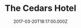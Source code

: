 ---
date: 2017-03-20T18:17:00.000Z
title: The Cedars Hotel
latitude: 52.17727397783816
longitude: 1.0093259731730975
category: checkin
---